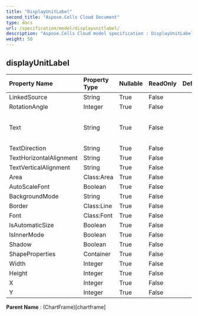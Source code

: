 ```yaml
---
title: "DisplayUnitLabel"
second_title: "Aspose.Cells Cloud Document"
type: docs
url: /specification/model/displayunitlabel/
description: "Aspose.Cells Cloud model specification : DisplayUnitLabel. Effortlessly handle Excel and other spreadsheet documents with features like opening, generating, editing, splitting, merging, comparing, and converting."
weight: 50
---
```


## **displayUnitLabel**

 

| Property Name | Property Type | Nullable |  ReadOnly | DefaultValue | Description | 
| :- | :- | :- |:- |  :- | :- |
| LinkedSource | String | True |  False |  |  |  
| RotationAngle | Integer | True |  False |  |  |  
| Text | String | True |  False |  | Gets or sets the text of display unit label. |  
| TextDirection | String | True |  False |  |  |  
| TextHorizontalAlignment | String | True |  False |  |  |  
| TextVerticalAlignment | String | True |  False |  |  |  
| Area | Class:Area | True |  False |  |  |  
| AutoScaleFont | Boolean | True |  False |  |  |  
| BackgroundMode | String | True |  False |  |  |  
| Border | Class:Line | True |  False |  |  |  
| Font | Class:Font | True |  False |  |  |  
| IsAutomaticSize | Boolean | True |  False |  |  |  
| IsInnerMode | Boolean | True |  False |  |  |  
| Shadow | Boolean | True |  False |  |  |  
| ShapeProperties | Container | True |  False |  |  |  
| Width | Integer | True |  False |  |  |  
| Height | Integer | True |  False |  |  |  
| X | Integer | True |  False |  |  |  
| Y | Integer | True |  False |  |  |  

**Parent Name** : (ChartFrame)[chartframe]


